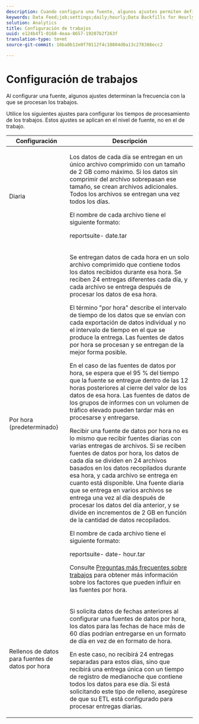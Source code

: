 ```yaml
---
description: Cuando configura una fuente, algunos ajustes permiten definir la frecuencia con la que se procesan los trabajos.
keywords: Data Feed;job;settings;daily;hourly;Data Backfills for Hourly Data Feeds;backfill
solution: Analytics
title: Configuración de trabajos
uuid: e124b4f1-0168-4eaa-8657-19207b2f263f
translation-type: tm+mt
source-git-commit: 16ba0b12e0f70112f4c10804d0a13c278388ecc2

---
```



# Configuración de trabajos

Al configurar una fuente, algunos ajustes determinan la frecuencia con la que se procesan los trabajos.

Utilice los siguientes ajustes para configurar los tiempos de procesamiento de los trabajos. Estos ajustes se aplican en el nivel de fuente, no en el de trabajo.

<table id="table_2070F73212F245E98DADC6B5DFDB1C72"> 
 <thead> 
  <tr> 
   <th colname="col1" class="entry"> Configuración </th> 
   <th colname="col2" class="entry"> Descripción </th> 
  </tr> 
 </thead>
 <tbody> 
  <tr> 
   <td colname="col1"> Diaria </td> 
   <td colname="col2"> <p>Los datos de cada día se entregan en un único archivo comprimido con un tamaño de 2 GB como máximo. Si los datos sin comprimir del archivo sobrepasan ese tamaño, se crean archivos adicionales. Todos los archivos se entregan una vez todos los días. </p> <p>El nombre de cada archivo tiene el siguiente formato: </p> <p> <span class="filepath"> <span class="varname"> reportsuite</span>-<span class="varname"> date</span>.tar</span> </p> </td> 
  </tr> 
  <tr> 
   <td colname="col1"> Por hora (predeterminado) </td> 
   <td colname="col2"> <p>Se entregan datos de cada hora en un solo archivo comprimido que contiene todos los datos recibidos durante esa hora. Se reciben 24 entregas diferentes cada día, y cada archivo se entrega después de procesar los datos de esa hora. </p> <p>El término "por hora" describe el intervalo de tiempo de los datos que se envían con cada exportación de datos individual y no el intervalo de tiempo en el que se produce la entrega. Las fuentes de datos por hora se procesan y se entregan de la mejor forma posible. </p> <p>En el caso de las fuentes de datos por hora, se espera que el 95 % del tiempo que la fuente se entregue dentro de las 12 horas posteriores al cierre del valor de los datos de esa hora. Las fuentes de datos de los grupos de informes con un volumen de tráfico elevado pueden tardar más en procesarse y entregarse. </p> <p>Recibir una fuente de datos por hora no es lo mismo que recibir fuentes diarias con varias entregas de archivos. Si se reciben fuentes de datos por hora, los datos de cada día se dividen en 24 archivos basados en los datos recopilados durante esa hora, y cada archivo se entrega en cuanto está disponible. Una fuente diaria que se entrega en varios archivos se entrega una vez al día después de procesar los datos del día anterior, y se divide en incrementos de 2 GB en función de la cantidad de datos recopilados. </p> <p>El nombre de cada archivo tiene el siguiente formato: </p> <p> <span class="filepath"> <span class="varname"> reportsuite</span>-<span class="varname"> date</span>-<span class="varname"> hour</span>.tar</span> </p> <p>Consulte <a href="/help/export/analytics-data-feed/c-df-contents/jobs-faq.md"  >Preguntas más frecuentes sobre trabajos</a> para obtener más información sobre los factores que pueden influir en las fuentes por hora. </p> </td> 
  </tr> 
  <tr> 
   <td colname="col1"> Rellenos de datos para fuentes de datos por hora </td> 
   <td colname="col2"> <p>Si solicita datos de fechas anteriores al configurar una fuentes de datos por hora, los datos para las fechas de hace más de 60 días podrían entregarse en un formato de día en vez de en formato de hora. </p> <p>En este caso, no recibirá 24 entregas separadas para estos días, sino que recibirá una entrega única con un tiempo de registro de medianoche que contiene todos los datos para ese día. Si está solicitando este tipo de relleno, asegúrese de que su ETL está configurado para procesar entregas diarias. </p> </td> 
  </tr> 
 </tbody> 
</table>

